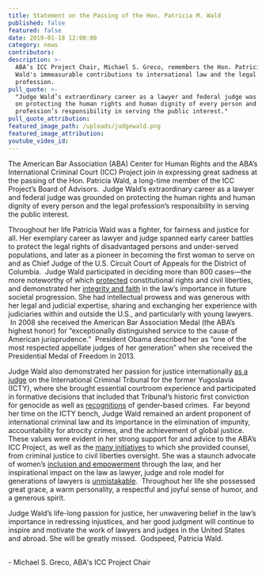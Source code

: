 ```yaml
---
title: Statement on the Passing of the Hon. Patricia M. Wald
published: false
featured: false
date: 2019-01-18 12:00:00
category: news
contributors:
description: >-
  ABA’s ICC Project Chair, Michael S. Greco, remembers the Hon. Patricia M.
  Wald's immeasurable contributions to international law and the legal
  profession.
pull_quote: >-
  "Judge Wald’s extraordinary career as a lawyer and federal judge was grounded
  on protecting the human rights and human dignity of every person and the legal
  profession’s responsibility in serving the public interest."
pull_quote_attribution:
featured_image_path: /uploads/judgewald.png
featured_image_attribution:
youtube_video_id:
---
```


The American Bar Association (ABA) Center for Human Rights and the ABA’s International Criminal Court (ICC) Project join in expressing great sadness at the passing of the Hon. Patricia Wald, a long-time member of the ICC Project’s Board of Advisors.  Judge Wald’s extraordinary career as a lawyer and federal judge was grounded on protecting the human rights and human dignity of every person and the legal profession’s responsibility in serving the public interest.

Throughout her life Patricia Wald was a fighter, for fairness and justice for all. Her exemplary career as lawyer and judge spanned early career battles to protect the legal rights of disadvantaged persons and under-served populations, and later as a pioneer in becoming the first woman to serve on and as Chief Judge of the U.S. Circuit Court of Appeals for the District of Columbia.  Judge Wald participated in deciding more than 800 cases—the more noteworthy of which [protected](https://www.nytimes.com/2019/01/12/obituaries/patricia-wald-dead.html) constitutional rights and civil liberties, and demonstrated her [integrity and faith](https://www.dcbar.org/bar-resources/publications/washington-lawyer/articles/legend-wald.cfm) in the law’s importance in future societal progression. She had intellectual prowess and was generous with her legal and judicial expertise, sharing and exchanging her experience with judiciaries within and outside the U.S., and particularly with young lawyers.  In 2008 she received the American Bar Association Medal (the ABA’s highest honor) for “exceptionally distinguished service to the cause of American jurisprudence.”  President Obama described her as “one of the most respected appellate judges of her generation” when she received the Presidential Medal of Freedom in 2013.

Judge Wald also demonstrated her passion for justice internationally [as a judge](https://bir.brandeis.edu/bitstream/handle/10192/30832/WaldPatricia_FinalTranscript.pdf?sequence=4&amp;isAllowed=y) on the International Criminal Tribunal for the former Yugoslavia (ICTY), where she brought essential courtroom experience and participated in formative decisions that included that Tribunal’s historic first conviction for genocide as well as [recognitions](http://www.law.nyu.edu/sites/default/files/upload_documents/NYU-Annual-Survey-66-1-Askin.pdf) of gender-based crimes.  Far beyond her time on the ICTY bench, Judge Wald remained an ardent proponent of international criminal law and its importance in the elimination of impunity, accountability for atrocity crimes, and the achievement of global justice. These values were evident in her strong support for and advice to the ABA’s ICC Project, as well as the [many initiatives](https://abawtp.law.stanford.edu/exhibits/show/patricia-wald/biography) to which she provided counsel, from criminal justice to civil liberties oversight. She was a staunch advocate of women’s [inclusion and empowerment](https://digitalcommons.law.uga.edu/cgi/viewcontent.cgi?article=2414&amp;context=gjicl) through the law, and her inspirational impact on the law as lawyer, judge and role model for generations of lawyers is [unmistakable](https://brill.com/view/journals/icla/11/3/icla.11.issue-3.xml).  Throughout her life she possessed great grace, a warm personality, a respectful and joyful sense of humor, and a generous spirit. 

Judge Wald’s life-long passion for justice, her unwavering belief in the law’s importance in redressing injustices, and her good judgment will continue to inspire and motivate the work of lawyers and judges in the United States and abroad. She will be greatly missed.  Godspeed, Patricia Wald.

<br>- Michael S. Greco, ABA's ICC Project Chair